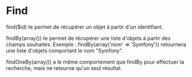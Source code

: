 # Find

find($id) te permet de récupérer un objet à partir d'un identifiant.

findBy(array()) te permet de récupérer une liste d'objets à partir des champs souhaités. Exemple : findBy(array('nom' => 'Symfony')) retournera une liste d'objets comportant le nom "Symfony".

findOneBy(array()) a le même comportement que findBy pour effectuer la recherche, mais ne retourne qu'un seul résultat.
